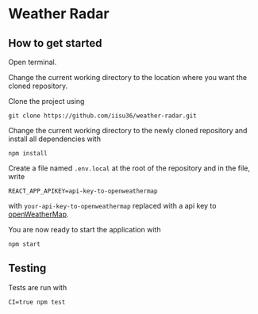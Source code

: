 # Weather Radar

## How to get started

Open terminal.

Change the current working directory to the location where you want the cloned repository.

Clone the project using

```
git clone https://github.com/iisu36/weather-radar.git
```

Change the current working directory to the newly cloned repository and install all dependencies with

```
npm install
```

Create a file named `.env.local` at the root of the repository and in the file, write

```
REACT_APP_APIKEY=api-key-to-openweathermap
```

with `your-api-key-to-openweathermap` replaced with a api key to [openWeatherMap](https://openweathermap.org).

You are now ready to start the application with

```
npm start
```

## Testing

Tests are run with

```
CI=true npm test
```
